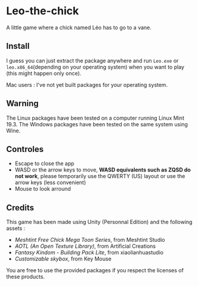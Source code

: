 # Leo-the-chick

A little game where a chick named Léo has to go to a vane.

## Install

I guess you can just extract the package anywhere and run ```Leo.exe```
or ```leo.x86_64```(depending on your operating system) when you want to play (this might happen only once).

Mac users : I've not yet built packages for your operating system.

## Warning

The Linux packages have been tested on a computer running Linux Mint 19.3. The Windows packages have been tested on the same system using Wine.

## Controles

- Escape to close the app
- WASD or the arrow keys to move, **WASD equivalents such as ZQSD do not work**, please temporarily use the QWERTY (US) layout or use the arrow keys (less convenient)
- Mouse to look arround

## Credits

This game has been made using Unity (Personnal Edition) and the following assets :

- *Meshtint Free Chick Mega Toon Series*, from Meshtint Studio
- *AOTL (An Open Texture Library)*, from Artificial Creations
- *Fantasy Kindom - Building Pack Lite*, from xiaolianhuastudio
- *Customizable skybox*, from Key Mouse

You are free to use the provided packages if you respect the licenses of these products.
